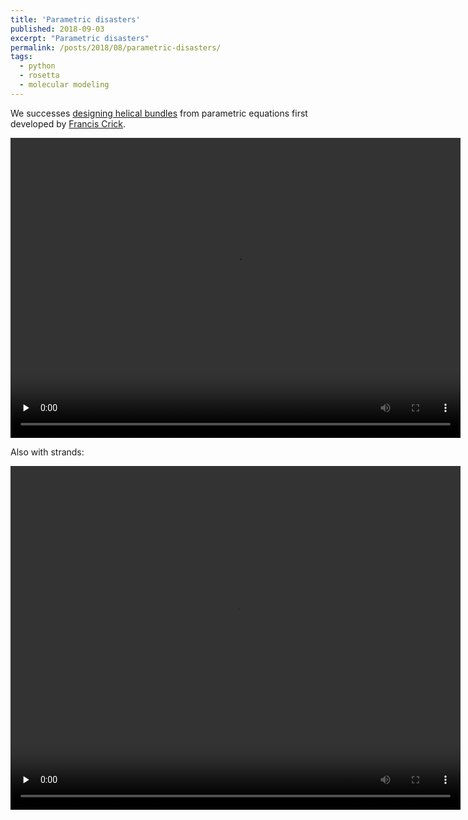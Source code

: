 ```yaml
---
title: 'Parametric disasters'
published: 2018-09-03
excerpt: "Parametric disasters"
permalink: /posts/2018/08/parametric-disasters/
tags:
  - python
  - rosetta
  - molecular modeling
---
```


We successes [designing helical bundles](https://doi.org/10.1126/science.1257481) from parametric equations first developed by [Francis Crick](https://doi.org/10.1107/S0365110X53001952). 

<video width='720' height='480' preload='none' controls loop autoplay>
   <source src='https://weitzner.github.io/files/helical_disaster.mov' type='video/mp4'/>
</video>


Also with strands:

<video width='720' height='550' preload='none' controls loop autoplay>
   <source src='https://weitzner.github.io/files/strand_disaster.mov' type='video/mp4'/>
</video>
